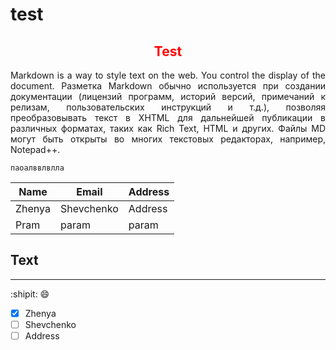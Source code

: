 <h1>test</h1>

<h2 align="center" style="color:Red">Test</h2>

<p align="justify">
Markdown is a way to style text on the web. You control the display of the document.
Разметка Markdown обычно используется при создании документации (лицензий программ, историй версий, примечаний к релизам, пользовательских инструкций и т.д.), позволяя преобразовывать текст в XHTML для дальнейшей публикации в различных форматах, таких как Rich Text, HTML и других. Файлы MD могут быть открыты во многих текстовых редакторах, например, Notepad++.

`паоалввлвлла`

|Name|Email|Address|
|----|-----|-------|
|Zhenya|Shevchenko|Address|
|Pram|param|param|

Text
---
---
:shipit:
:smile:

- [x] Zhenya
- [ ] Shevchenko
- [ ] Address
